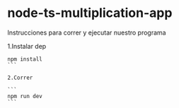# node-ts-multiplication-app

Instrucciones para correr y ejecutar nuestro programa

1.Instalar dep

````
npm install
```

2.Correr

```
npm run dev
```
